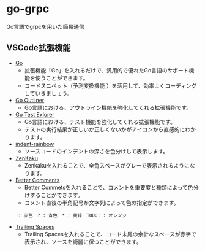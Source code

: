 # go-grpc
Go言語でgrpcを用いた簡易通信


## VSCode拡張機能
- [Go](https://marketplace.visualstudio.com/items?itemName=golang.Go)
  - 拡張機能「Go」を入れるだけで、汎用的で優れたGo言語のサポート機能を使うことができます。
  - コードスニペット（予測変換機能 ）を活用して、効率よくコーディングしていきましょう。
- [Go Outliner](https://marketplace.visualstudio.com/items?itemName=766b.go-outliner)
  - Go言語における、アウトライン機能を強化してくれる拡張機能です。
- [Go Test Exlorer](https://marketplace.visualstudio.com/items?itemName=premparihar.gotestexplorer)
  - Go言語における、テスト機能を強化してくれる拡張機能です。
  - テストの実行結果が正しいか正しくないかがアイコンから直感的にわかります。
- [ indent-rainbow](https://marketplace.visualstudio.com/items?itemName=oderwat.indent-rainbow)
  - ソースコードのインデントの深さを色分けして表示します。
- [ZenKaku](https://marketplace.visualstudio.com/items?itemName=mosapride.zenkaku)
  - Zenkakuを入れることで、全角スペースがグレーで表示されるようになります。
- [Better Comments](https://marketplace.visualstudio.com/items?itemName=aaron-bond.better-comments)
  - Better Commetsを入れることで、コメントを重要度と種類によって色分けすることができます。
  - コメント直後の半角記号か文字列によって色の指定ができます。
  ```
  !: 赤色　? : 青色　* : 黄緑　TODO: : オレンジ
  ```
- [Trailing Spaces](https://marketplace.visualstudio.com/items?itemName=shardulm94.trailing-spaces)
  - Trailing Spacesを入れることで、コード末尾の余計なスペースが赤字で表示され、ソースを綺麗に保つことができます。
